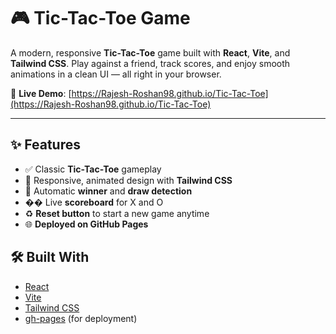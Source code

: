 # 🎮 Tic-Tac-Toe Game

A modern, responsive **Tic-Tac-Toe** game built with **React**, **Vite**, and **Tailwind CSS**.
Play against a friend, track scores, and enjoy smooth animations in a clean UI — all right in your browser.

🔗 **Live Demo**: [https://Rajesh-Roshan98.github.io/Tic-Tac-Toe](https://Rajesh-Roshan98.github.io/Tic-Tac-Toe)

---

## ✨ Features

* ✅ Classic **Tic-Tac-Toe** gameplay
* 🎨 Responsive, animated design with **Tailwind CSS**
* 🧠 Automatic **winner** and **draw detection**
* �� Live **scoreboard** for X and O
* ♻️ **Reset button** to start a new game anytime
* 🌐 **Deployed on GitHub Pages**


## 🛠 Built With

* [React](https://reactjs.org/)
* [Vite](https://vitejs.dev/)
* [Tailwind CSS](https://tailwindcss.com/)
* [gh-pages](https://www.npmjs.com/package/gh-pages) (for deployment)
